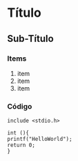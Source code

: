 # Título

## Sub-Título

### Items

 1. item
 2. item
 3. item

### Código

```
include <stdio.h>

int (){
printf("HelloWorld");
return 0;
}
```


